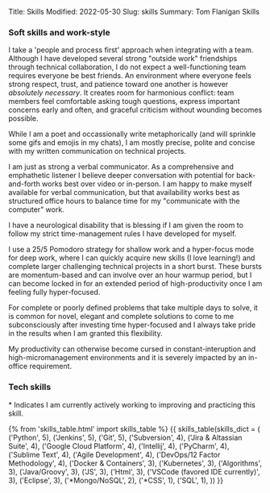 Title: Skills
Modified: 2022-05-30
Slug: skills
Summary: Tom Flanigan Skills

### Soft skills and work-style

I take a 'people and process first' approach when integrating with a team.
Although I have developed several strong "outside work" friendships through technical collaboration, I do not expect a well-functioning team requires everyone be best friends.
An environment where everyone feels strong respect, trust, and patience toward one another is however *absolutely necessary*.
It creates room for harmonious conflict: team members feel comfortable asking tough questions, express important concerns early and often, and graceful criticism without wounding becomes possible.  
  
While I am a poet and occassionally write metaphorically (and will sprinkle some gifs and emojis in my chats), I am mostly precise, polite and concise with my written communication on technical projects.  

I am just as strong a verbal communicator.
As a comprehensive and emphathetic listener I believe deeper conversation with potential for back-and-forth works best over video or in-person.
I am happy to make myself available for verbal communication, but that availability works best as structured office hours to balance time for my "communicate with the computer" work.  
  
I have a neurological disability that is blessing if I am given the room to follow my strict time-management rules I have developed for myself.  

I use a 25/5 Pomodoro strategy for shallow work and a hyper-focus mode for deep work, where I can quickly acquire new skills (I love learning!) and complete larger challenging technical projects in a short burst.
These bursts are momentum-based and can involve over an hour warmup period, but I can become locked in for an extended period of high-productivity once I am feeling fully hyper-focused.  

For complete or poorly defined problems that take multiple days to solve, it is common for novel, elegant and complete solutions to come to me subconsciously after investing time hyper-focused and I always take pride in the results when I am granted this flexibility.  

My productivity can otherwise become cursed in constant-interuption and high-micromanagement environments and it is severely impacted by an in-office requirement.  

### Tech skills

\* Indicates I am currently actively working to improving and practicing this skill.

{% from 'skills_table.html' import skills_table %}
{{ skills_table(skills_dict = (
    ('Python', 5),
    ('Jenkins', 5),
    ('Git', 5),
    ('Subversion', 4),
    ('Jira & Altassian Suite', 4),
    ('Google Cloud Platform', 4),
    ('Intellij', 4),
    ('PyCharm', 4),
    ('Sublime Text', 4),
    ('Agile Development', 4),
    ('DevOps/12 Factor Methodology', 4),
    ('Docker & Containers', 3),
    ('Kubernetes', 3),
    ('Algorithms', 3),
    ('Java/Groovy', 3),
    ('JS', 3),
    ('Html', 3),
    ('VSCode (favored IDE currently)', 3),
    ('Eclipse', 3),
    ('*Mongo/NoSQL', 2),
    ('*CSS', 1),
    ('SQL', 1),
    )) }}